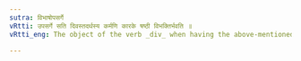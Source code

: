 ```yaml
---
sutra: विभाषोपसर्गे
vRtti: उपसर्गे सति दिवस्तदर्थस्य कर्मणि कारके षष्ठी विभक्तिर्भवति ॥
vRtti_eng: The object of the verb _div_ when having the above-mentioned sense of dealing or staking, optionally takes the sixth case-affix, when it is preceded by an _upasarga_ (or preposition).

---
```

